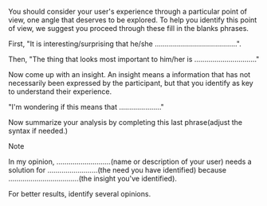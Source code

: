 You should consider your user's experience through a particular point of view, one angle that deserves to be explored. 
To help you identify this point of view, we suggest you proceed through these fill in the blanks phrases. 

First,
"It is interesting/surprising that he/she .........................................".

Then,
"The thing that looks most important to him/her is ..............................."

Now come up with an insight. An insight means a information that has not necessarily been expressed by the participant, but that you identify as key to understand their experience. 

"I'm wondering if this means that ....................."

Now summarize your analysis by completing this last phrase(adjust the syntax if needed.)

> [!NOTE]
> In my opinion, ...........................(name or description of your user)
> needs a solution for .........................(the need you have identified)
> because ...................................(the insight you've identified).

For better results, identify several opinions. 